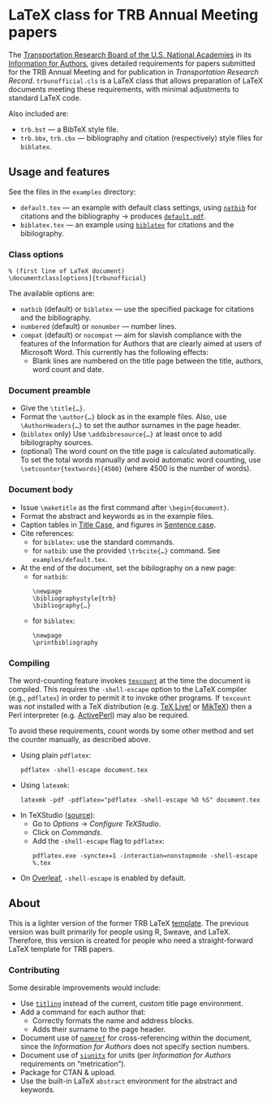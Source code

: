 # LaTeX class for TRB Annual Meeting papers

The [Transportation Research Board of the U.S. National Academies](http://trb.org) in its [Information for Authors](http://onlinepubs.trb.org/onlinepubs/AM/InfoForAuthors.pdf), gives detailed requirements for papers submitted for the TRB Annual Meeting and for publication in *Transportation Research Record*. `trbunofficial.cls` is a LaTeX class that allows preparation of LaTeX documents meeting these requirements, with minimal adjustments to standard LaTeX code.

Also included are:
- `trb.bst` — a BibTeX style file.
- `trb.bbx`, `trb.cbx` — bibliography and citation (respectively) style files for `biblatex`.

## Usage and features

See the files in the `examples` directory:
- `default.tex` — an example with default class settings, using [`natbib`](http://ctan.org/pkg/natbib) for citations and the bibliography → produces [`default.pdf`](./examples/default.pdf).
- `biblatex.tex` — an example using [`biblatex`](https://ctan.org/pkg/biblatex) for citations and the bibilography.

### Class options
```
% (first line of LaTeX document)
\documentclass[options]{trbunofficial}
```

The available options are:
- `natbib` (default) or `biblatex` — use the specified package for citations and the bibliography.
- `numbered` (default) or `nonumber` — number lines.
- `compat` (default) or `nocompat` — aim for slavish compliance with the features of the Information for Authors that are clearly aimed at users of Microsoft Word. This currently has the following effects:
  - Blank lines are numbered on the title page between the title, authors, word count and date.

### Document preamble

- Give the `\title{…}`.
- Format the `\author{…}` block as in the example files. Also, use `\AuthorHeaders{…}` to set the author surnames in the page header.
- (`biblatex` only) Use `\addbibresource{…}` at least once to add bibilography sources.
- (optional) The word count on the title page is calculated automatically. To set the total words manually and avoid automatic word counting, use `\setcounter{textwords}{4500}` (where 4500 is the number of words).

### Document body

- Issue `\maketitle` as the first command after `\begin{document}`.
- Format the abstract and keywords as in the example files.
- Caption tables in [Title Case](https://en.wikipedia.org/wiki/Letter_case#Title_case), and figures in  [Sentence case](https://en.wikipedia.org/wiki/Letter_case#Sentence_case).
- Cite references:
  - for `biblatex`: use the standard commands.
  - for `natbib`: use the provided `\trbcite{…}` command. See `examples/default.tex`.
- At the end of the document, set the bibilography on a new page:
  - for `natbib`:
    ```
    \newpage
    \bibliographystyle{trb}
    \bibliography{…}
    ```
  - for `biblatex`:
    ```
    \newpage
    \printbibliography
    ```

### Compiling

The word-counting feature invokes [`texcount`](http://app.uio.no/ifi/texcount/) at the time the document is compiled. This requires the `-shell-escape` option to the LaTeX compiler (e.g., `pdflatex`) in order to permit it to invoke other programs. If `texcount` was *not* installed with a TeX distribution (e.g. [TeX Live!](https://www.tug.org/texlive/) or [MikTeX](https://miktex.org/)) then a Perl interpreter (e.g. [ActivePerl](http://www.activestate.com/activeperl/downloads)) may also be required.

To avoid these requirements, count words by some other method and set the counter manually, as described above.

- Using plain `pdflatex`:
  ```
  pdflatex -shell-escape document.tex
  ```
- Using `latexmk`:
  ```
  latexmk -pdf -pdflatex="pdflatex -shell-escape %O %S" document.tex
  ```
- In TeXStudio ([source](http://tex.stackexchange.com/questions/233511/inkscape-and-shell-escape-with-texstudio)):
  - Go to *Options* → *Configure TeXStudio*.
  - Click on *Commands*.
  - Add the `-shell-escape` flag to ``pdflatex``:
    ```
    pdflatex.exe -synctex=1 -interaction=nonstopmode -shell-escape %.tex
    ```
- On [Overleaf](http://overleaf.com), `-shell-escape` is enabled by default.

## About

This is a lighter version of the former TRB LaTeX
[template](https://github.com/chiehrosswang/TRB_LaTeX_rnw). The previous
version was built primarily for people using R, Sweave, and LaTeX. Therefore,
this version is created for people who need a straight-forward LaTeX template
for TRB papers.

### Contributing

Some desirable improvements would include:

- Use [`titling`](https://ctan.org/pkg/titling) instead of the current, custom title page environment.
- Add a command for each author that:
  - Correctly formats the name and address blocks.
  - Adds their surname to the page header.
- Document use of [`nameref`](http://ctan.org/pkg/nameref) for cross-referencing within the document, since the *Information for Authors* does not specify section numbers.
- Document use of [`siunitx`](https://ctan.org/pkg/siunitx) for units (per *Information for Authors* requirements on “metrication”).
- Package for CTAN & upload.
- Use the built-in LaTeX `abstract` environment for the abstract and keywords.

